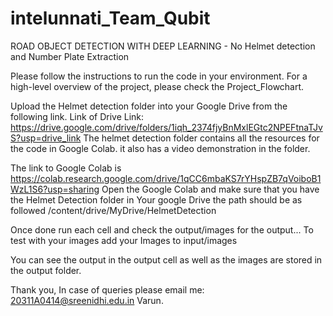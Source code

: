 # intelunnati_Team_Qubit
ROAD OBJECT DETECTION WITH DEEP LEARNING - No Helmet detection and Number Plate Extraction

Please follow the instructions to run the code in your environment.
For a high-level overview of the project, please check the Project_Flowchart.


Upload the Helmet detection folder into your Google Drive from the following link.
Link of Drive Link: https://drive.google.com/drive/folders/1iqh_2374fjyBnMxlEGtc2NPEFtnaTJvS?usp=drive_link
The helmet detection folder contains all the resources for the code in Google Colab.
it also has a video demonstration in the folder.

The link to Google Colab is https://colab.research.google.com/drive/1qCC6mbaKS7rYHspZB7qVoiboB1WzL1S6?usp=sharing
Open the Google Colab and make sure that you have the Helmet Detection folder in Your google Drive the path should be as followed 
/content/drive/MyDrive/HelmetDetection

Once done run each cell and check the output/images for the output...
To test with your images add your Images to input/images

You can see the output in the output cell as well as the images are stored in the output folder.

Thank you,
In case of queries please email me:
20311A0414@sreenidhi.edu.in
Varun.




